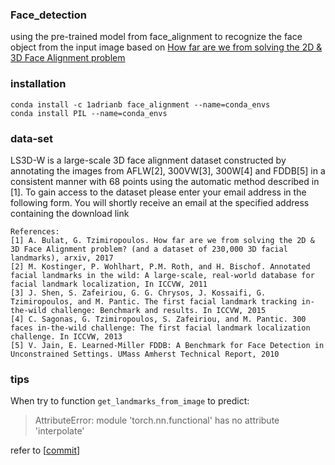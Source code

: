 ### Face_detection
using the pre-trained model from face_alignment to recognize the face object from the input image based on [How far are we from solving the 2D \& 3D Face Alignment problem](https://adrianbulat.com/face-alignment)



### installation
```
conda install -c 1adrianb face_alignment --name=conda_envs
conda install PIL --name=conda_envs
```

### data-set
LS3D-W is a large-scale 3D face alignment dataset constructed by annotating the images from AFLW[2], 300VW[3], 300W[4] and FDDB[5] in a consistent manner with 68 points using the automatic method described in [1]. To gain access to the dataset please enter your email address in the following form. You will shortly receive an email at the specified address containing the download link
``` 
References: 
[1] A. Bulat, G. Tzimiropoulos. How far are we from solving the 2D & 3D Face Alignment problem? (and a dataset of 230,000 3D facial landmarks), arxiv, 2017 
[2] M. Kostinger, P. Wohlhart, P.M. Roth, and H. Bischof. Annotated facial landmarks in the wild: A large-scale, real-world database for facial landmark localization, In ICCVW, 2011 
[3] J. Shen, S. Zafeiriou, G. G. Chrysos, J. Kossaifi, G. Tzimiropoulos, and M. Pantic. The first facial landmark tracking in-the-wild challenge: Benchmark and results. In ICCVW, 2015 
[4] C. Sagonas, G. Tzimiropoulos, S. Zafeiriou, and M. Pantic. 300 faces in-the-wild challenge: The first facial landmark localization challenge. In ICCVW, 2013 
[5] V. Jain, E. Learned-Miller FDDB: A Benchmark for Face Detection in Unconstrained Settings. UMass Amherst Technical Report, 2010
```

### tips
When try to function `get_landmarks_from_image` to predict:
>
> AttributeError: module 'torch.nn.functional' has no attribute 'interpolate'

refer to [[commit](https://github.com/Skorkmaz88/face-alignment/commit/7ca0f9eaa8020110d529b81a6853a6c01e672472)]